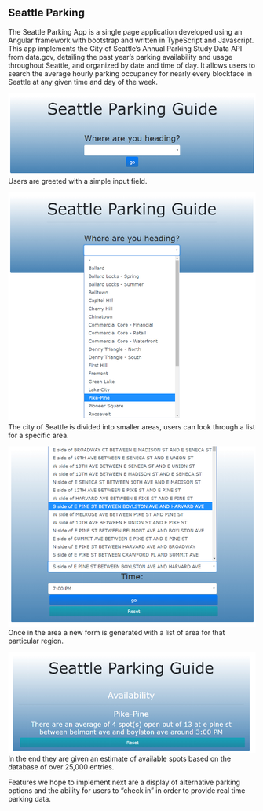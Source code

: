 ## Seattle Parking

The Seattle Parking App is a single page application developed using an Angular framework with bootstrap and written in TypeScript and Javascript. This app implements the City of Seattle’s Annual Parking Study Data API from data.gov, detailing the past year’s parking availability and usage throughout Seattle, and organized by date and time of day. It allows users to search the average hourly parking occupancy for nearly every blockface in Seattle at any given time and day of the week. 

![alt text](./homeExample.jpg "Home Page")
Users are greeted with a simple input field. 

![alt text](./dropdownExample.jpg "Area Dropdown")
The city of Seattle is divided into smaller areas, users can look through a list for a specific area. 

![alt text](./dropdownExample2.jpg "Street Dropdown")
Once in the area a new form is generated with a list of area for that particular region. 

![alt text](./outputExample.jpg "Output example")
In the end they are given an estimate of available spots based on the database of over 25,000 entries. 

Features we hope to implement next are a display of alternative parking options and the ability for users to “check in” in order to provide real time parking data.
